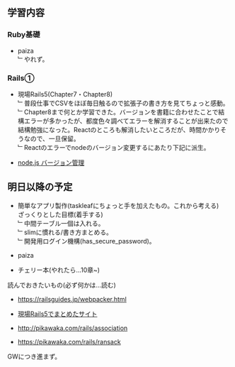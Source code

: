 ## 学習内容

### **Ruby基礎**

- paiza   
﹂やれず。

### **Rails①**

- 現場Rails5(Chapter7・Chapter8)    
﹂普段仕事でCSVをほぼ毎日触るので拡張子の書き方を見てちょっと感動。    
﹂Chapter8まで何とか学習できた。バージョンを書籍に合わせたことで結構エラーが多かったが、都度色々調べてエラーを解消することが出来たので結構勉強になった。Reactのところも解消したいところだが、時間かかりそうなので、一旦保留。  
﹂Reactのエラーでnodeのバージョン変更するにあたり下記に派生。 

- [node.js バージョン管理](https://github.com/saeyama/til/blob/main/04_Rails/environment/node.js_version.md)  

## 明日以降の予定  

- 簡単なアプリ製作(taskleafにちょっと手を加えたもの。これから考える)  
ざっくりとした目標(着手する)  
  ﹂中間テーブル一個は入れる。  
  ﹂slimに慣れる/書き方まとめる。  
  ﹂開発用ログイン機構(has_secure_password)。  

- paiza  
- チェリー本(やれたら…10章~)   

読んでおきたいもの(必ず何かは…読む)

- https://railsguides.jp/webpacker.html  

- [現場Rails5でまとめたサイト](https://github.com/saeyama/til/blob/main/04_Rails/note/genba_rails5.md)

- http://pikawaka.com/rails/association

- https://pikawaka.com/rails/ransack


GWにつき進まず。  
